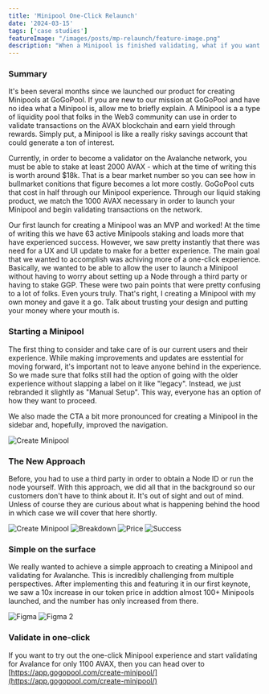 ```yaml
---
title: 'Minipool One-Click Relaunch'
date: '2024-03-15'
tags: ['case studies']
featureImage: "/images/posts/mp-relaunch/feature-image.png"
description: "When a Minipool is finished validating, what if you want to relaunch quickly? Let's make some new UX and UI for that."
---
```


### Summary

It's been several months since we launched our product for creating Minipools at GoGoPool. If you are new to our mission at GoGoPool and have no idea what a Minipool is, allow me to briefly explain. A Minipool is a a type of liquidity pool that folks in the Web3 community can use in order to validate transactions on the AVAX blockchain and earn yield through rewards. Simply put, a Minipool is like a really risky savings account that could generate a ton of interest.

Currently, in order to become a validator on the Avalanche network, you must be able to stake at least 2000 AVAX - which at the time of writing this is worth around $18k. That is a bear market number so you can see how in bullmarket conitions that figure becomes a lot more costly. GoGoPool cuts that cost in half through our Minipool experience. Through our liquid staking product, we match the 1000 AVAX necessary in order to launch your Minipool and begin validating transactions on the network.

Our first launch for creating a Minipool was an MVP and worked! At the time of writing this we have 63 active Minipools staking and loads more that have experienced success. However, we saw pretty instantly that there was need for a UX and UI update to make for a better experience. The main goal that we wanted to accomplish was achiving more of a one-click experience. Basically, we wanted to be able to allow the user to launch a Minipool without having to worry about setting up a Node through a third party or having to stake GGP. These were two pain points that were pretty confusing to a lot of folks. Even yours truly. That's right, I creating a Minipool with my own money and gave it a go. Talk about trusting your design and putting your money where your mouth is.


### Starting a Minipool

The first thing to consider and take care of is our current users and their experience. While making improvements and updates are esstential for moving forward, it's important not to leave anyone behind in the experience. So we made sure that folks still had the option of going with the older experience without slapping a label on it like "legacy". Instead, we just rebranded it slightly as "Manual Setup". This way, everyone has an option of how they want to proceed.

We also made the CTA a bit more pronounced for creating a Minipool in the sidebar and, hopefully, improved the navigation.

![Create Minipool](/images/posts/minipools-2.0/mp-start.png)


### The New Approach

Before, you had to use a third party in order to obtain a Node ID or run the node yourself. With this approach, we did all that in the background so our customers don't have to think about it. It's out of sight and out of mind. Unless of course they are curious about what is happening behind the hood in which case we will cover that here shortly.

![Create Minipool](/images/posts/minipools-2.0/create-minipool.png)
![Breakdown](/images/posts/minipools-2.0/mp-details.png)
![Price](/images/posts/minipools-2.0/mp-price.png)
![Success](/images/posts/minipools-2.0/success.png)


### Simple on the surface

We really wanted to achieve a simple approach to creating a Minipool and validating for Avalanche. This is incredibly challenging from multiple perspectives. After implementing this and featuring it in our first keynote, we saw a 10x increase in our token price in addtion almost 100+ Minipools launched, and the number has only increased from there.

![Figma](/images/posts/minipools-2.0/figma-shot-1.png)
![Figma 2](/images/posts/minipools-2.0/figma-shot-2.png)


### Validate in one-click
If you want to try out the one-click Minipool experience and start validating for Avalance for only 1100 AVAX, then you can head over to [https://app.gogopool.com/create-minipool/](https://app.gogopool.com/create-minipool/)